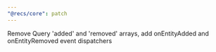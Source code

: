 ```yaml
---
"@recs/core": patch
---
```


Remove Query 'added' and 'removed' arrays, add onEntityAdded and onEntityRemoved event dispatchers
